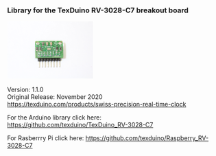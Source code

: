 ### Library for the TexDuino RV-3028-C7 breakout board


<img src="/images/TexDuino_RV-3028-C7.png"
	alt = "TexDuino_RV-3028-C7"
	width="200"	
	/>


Version: 1.1.0<br>
Original Release: November 2020<br>
https://texduino.com/products/swiss-precision-real-time-clock<br>


For the Arduino library click here: https://github.com/texduino/TexDuino_RV-3028-C7


For Rasberrry Pi click here: https://github.com/texduino/Raspberry_RV-3028-C7


